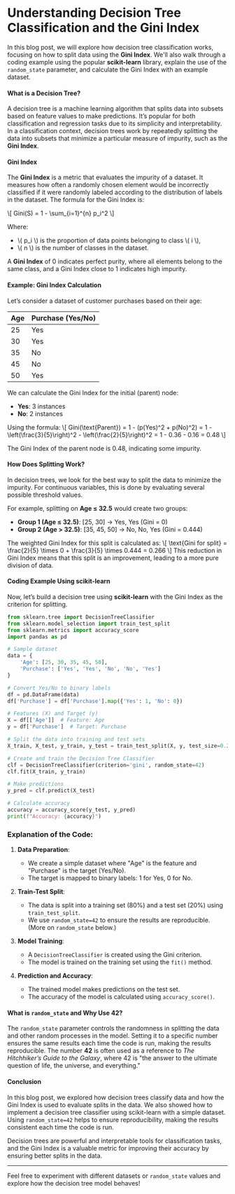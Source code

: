 # Understanding Decision Tree Classification and the Gini Index

In this blog post, we will explore how decision tree classification works, focusing on how to split data using the **Gini Index**. We'll also walk through a coding example using the popular **scikit-learn** library, explain the use of the `random_state` parameter, and calculate the Gini Index with an example dataset.

#### **What is a Decision Tree?**

A decision tree is a machine learning algorithm that splits data into subsets based on feature values to make predictions. It’s popular for both classification and regression tasks due to its simplicity and interpretability. In a classification context, decision trees work by repeatedly splitting the data into subsets that minimize a particular measure of impurity, such as the **Gini Index**.

#### **Gini Index**

The **Gini Index** is a metric that evaluates the impurity of a dataset. It measures how often a randomly chosen element would be incorrectly classified if it were randomly labeled according to the distribution of labels in the dataset. The formula for the Gini Index is:

\\[
Gini(S) = 1 - \sum_{i=1}^{n} p_i^2
\\]

Where:
- \\( p_i \\) is the proportion of data points belonging to class \\( i \\),
- \\( n \\) is the number of classes in the dataset.

A **Gini Index** of 0 indicates perfect purity, where all elements belong to the same class, and a Gini Index close to 1 indicates high impurity.

#### **Example: Gini Index Calculation**

Let’s consider a dataset of customer purchases based on their age:

| Age  | Purchase (Yes/No) |
|------|-------------------|
| 25   | Yes               |
| 30   | Yes               |
| 35   | No                |
| 45   | No                |
| 50   | Yes               |

We can calculate the Gini Index for the initial (parent) node:

- **Yes**: 3 instances
- **No**: 2 instances

Using the formula:
\\[
Gini(\text{Parent}) = 1 - (p(Yes)^2 + p(No)^2) = 1 - \left(\frac{3}{5}\right)^2 - \left(\frac{2}{5}\right)^2 = 1 - 0.36 - 0.16 = 0.48
\\]

The Gini Index of the parent node is 0.48, indicating some impurity.

#### **How Does Splitting Work?**

In decision trees, we look for the best way to split the data to minimize the impurity. For continuous variables, this is done by evaluating several possible threshold values.

For example, splitting on **Age ≤ 32.5** would create two groups:
- **Group 1 (Age ≤ 32.5)**: [25, 30] → Yes, Yes (Gini = 0)
- **Group 2 (Age > 32.5)**: [35, 45, 50] → No, No, Yes (Gini = 0.444)

The weighted Gini Index for this split is calculated as:
\\[
\text{Gini for split} = \frac{2}{5} \times 0 + \frac{3}{5} \times 0.444 = 0.266
\\]
This reduction in Gini Index means that this split is an improvement, leading to a more pure division of data.

#### **Coding Example Using scikit-learn**

Now, let’s build a decision tree using **scikit-learn** with the Gini Index as the criterion for splitting.

```python
from sklearn.tree import DecisionTreeClassifier
from sklearn.model_selection import train_test_split
from sklearn.metrics import accuracy_score
import pandas as pd

# Sample dataset
data = {
    'Age': [25, 30, 35, 45, 50],
    'Purchase': ['Yes', 'Yes', 'No', 'No', 'Yes']
}

# Convert Yes/No to binary labels
df = pd.DataFrame(data)
df['Purchase'] = df['Purchase'].map({'Yes': 1, 'No': 0})

# Features (X) and Target (y)
X = df[['Age']]  # Feature: Age
y = df['Purchase']  # Target: Purchase

# Split the data into training and test sets
X_train, X_test, y_train, y_test = train_test_split(X, y, test_size=0.2, random_state=42)

# Create and train the Decision Tree Classifier
clf = DecisionTreeClassifier(criterion='gini', random_state=42)
clf.fit(X_train, y_train)

# Make predictions
y_pred = clf.predict(X_test)

# Calculate accuracy
accuracy = accuracy_score(y_test, y_pred)
print(f"Accuracy: {accuracy}")
```

### **Explanation of the Code**:

1. **Data Preparation**:
   - We create a simple dataset where "Age" is the feature and "Purchase" is the target (Yes/No).
   - The target is mapped to binary labels: 1 for Yes, 0 for No.

2. **Train-Test Split**:
   - The data is split into a training set (80%) and a test set (20%) using `train_test_split`. 
   - We use `random_state=42` to ensure the results are reproducible. (More on `random_state` below.)

3. **Model Training**:
   - A `DecisionTreeClassifier` is created using the Gini criterion.
   - The model is trained on the training set using the `fit()` method.

4. **Prediction and Accuracy**:
   - The trained model makes predictions on the test set.
   - The accuracy of the model is calculated using `accuracy_score()`.

#### **What is `random_state` and Why Use 42?**

The `random_state` parameter controls the randomness in splitting the data and other random processes in the model. Setting it to a specific number ensures the same results each time the code is run, making the results reproducible. The number **42** is often used as a reference to *The Hitchhiker’s Guide to the Galaxy*, where 42 is "the answer to the ultimate question of life, the universe, and everything."

#### **Conclusion**

In this blog post, we explored how decision trees classify data and how the Gini Index is used to evaluate splits in the data. We also showed how to implement a decision tree classifier using scikit-learn with a simple dataset. Using `random_state=42` helps to ensure reproducibility, making the results consistent each time the code is run.

Decision trees are powerful and interpretable tools for classification tasks, and the Gini Index is a valuable metric for improving their accuracy by ensuring better splits in the data.

---

Feel free to experiment with different datasets or `random_state` values and explore how the decision tree model behaves!